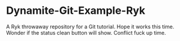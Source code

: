 # Dynamite-Git-Example-Ryk
A Ryk throwaway repository for a Git tutorial. Hope it works this time.
Wonder if the status clean button will show.
Conflict fuck up time.
